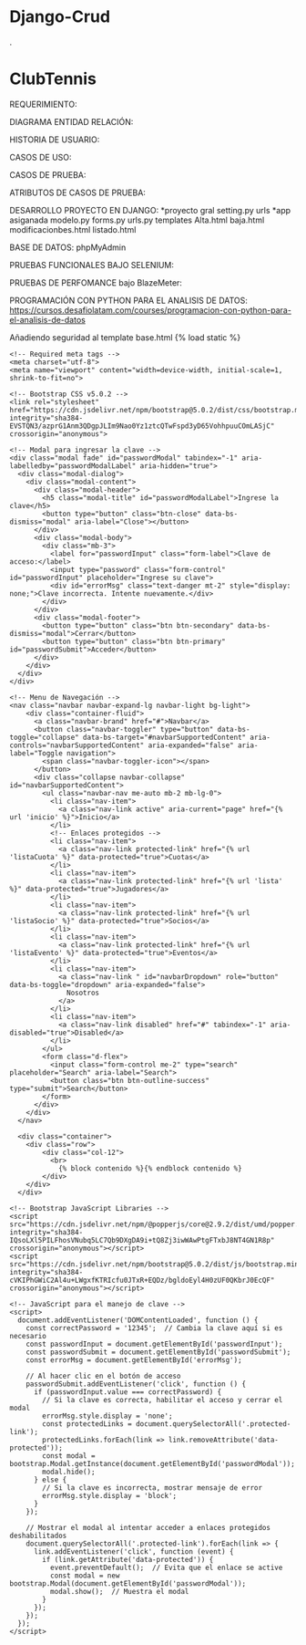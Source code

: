 # Django-Crud
.
# ClubTennis
REQUERIMIENTO:



DIAGRAMA ENTIDAD RELACIÓN:


HISTORIA DE USUARIO:


CASOS DE USO:


CASOS DE PRUEBA:


ATRIBUTOS DE CASOS DE PRUEBA:


DESARROLLO PROYECTO EN DJANGO:
*proyecto gral
setting.py
urls
*app asiganada
modelo.py
forms.py
urls.py
templates
Alta.html
baja.html
modificacionbes.html
listado.html


BASE DE DATOS:
phpMyAdmin


PRUEBAS FUNCIONALES BAJO SELENIUM:

PRUEBAS DE PERFOMANCE bajo BlazeMeter:


PROGRAMACIÓN CON PYTHON PARA EL ANALISIS DE DATOS: https://cursos.desafiolatam.com/courses/programacion-con-python-para-el-analisis-de-datos



Añadiendo seguridad al template base.html
{% load static %}
<!Doctype html>
<html lang="en">
  <head>
    <title>{% block titulo %}{% endblock titulo %}</title>
    
    <!-- Required meta tags -->
    <meta charset="utf-8">
    <meta name="viewport" content="width=device-width, initial-scale=1, shrink-to-fit=no">

    <!-- Bootstrap CSS v5.0.2 -->
    <link rel="stylesheet" href="https://cdn.jsdelivr.net/npm/bootstrap@5.0.2/dist/css/bootstrap.min.css"  integrity="sha384-EVSTQN3/azprG1Anm3QDgpJLIm9Nao0Yz1ztcQTwFspd3yD65VohhpuuCOmLASjC" crossorigin="anonymous">

  </head>
  <body class="bg-success p-2 text-white">
    
    <!-- Modal para ingresar la clave -->
    <div class="modal fade" id="passwordModal" tabindex="-1" aria-labelledby="passwordModalLabel" aria-hidden="true">
      <div class="modal-dialog">
        <div class="modal-content">
          <div class="modal-header">
            <h5 class="modal-title" id="passwordModalLabel">Ingrese la clave</h5>
            <button type="button" class="btn-close" data-bs-dismiss="modal" aria-label="Close"></button>
          </div>
          <div class="modal-body">
            <div class="mb-3">
              <label for="passwordInput" class="form-label">Clave de acceso:</label>
              <input type="password" class="form-control" id="passwordInput" placeholder="Ingrese su clave">
              <div id="errorMsg" class="text-danger mt-2" style="display: none;">Clave incorrecta. Intente nuevamente.</div>
            </div>
          </div>
          <div class="modal-footer">
            <button type="button" class="btn btn-secondary" data-bs-dismiss="modal">Cerrar</button>
            <button type="button" class="btn btn-primary" id="passwordSubmit">Acceder</button>
          </div>
        </div>
      </div>
    </div>

    <!-- Menu de Navegación -->
    <nav class="navbar navbar-expand-lg navbar-light bg-light">
        <div class="container-fluid">
          <a class="navbar-brand" href="#">Navbar</a>
          <button class="navbar-toggler" type="button" data-bs-toggle="collapse" data-bs-target="#navbarSupportedContent" aria-controls="navbarSupportedContent" aria-expanded="false" aria-label="Toggle navigation">
            <span class="navbar-toggler-icon"></span>
          </button>
          <div class="collapse navbar-collapse" id="navbarSupportedContent">
            <ul class="navbar-nav me-auto mb-2 mb-lg-0">
              <li class="nav-item">
                <a class="nav-link active" aria-current="page" href="{% url 'inicio' %}">Inicio</a>
              </li>
              <!-- Enlaces protegidos -->
              <li class="nav-item">
                <a class="nav-link protected-link" href="{% url 'listaCuota' %}" data-protected="true">Cuotas</a>
              </li>
              <li class="nav-item">
                <a class="nav-link protected-link" href="{% url 'lista' %}" data-protected="true">Jugadores</a>
              </li>
              <li class="nav-item">
                <a class="nav-link protected-link" href="{% url 'listaSocio' %}" data-protected="true">Socios</a>
              </li>
              <li class="nav-item">
                <a class="nav-link protected-link" href="{% url 'listaEvento' %}" data-protected="true">Eventos</a>
              </li>
              <li class="nav-item">
                <a class="nav-link " id="navbarDropdown" role="button" data-bs-toggle="dropdown" aria-expanded="false">
                  Nosotros
                </a>
              </li>
              <li class="nav-item">
                <a class="nav-link disabled" href="#" tabindex="-1" aria-disabled="true">Disabled</a>
              </li>
            </ul>
            <form class="d-flex">
              <input class="form-control me-2" type="search" placeholder="Search" aria-label="Search">
              <button class="btn btn-outline-success" type="submit">Search</button>
            </form>
          </div>
        </div>
      </nav>

      <div class="container">
        <div class="row">
            <div class="col-12">
              <br>
                {% block contenido %}{% endblock contenido %}
            </div>
        </div>
      </div>

    <!-- Bootstrap JavaScript Libraries -->
    <script src="https://cdn.jsdelivr.net/npm/@popperjs/core@2.9.2/dist/umd/popper.min.js" integrity="sha384-IQsoLXl5PILFhosVNubq5LC7Qb9DXgDA9i+tQ8Zj3iwWAwPtgFTxbJ8NT4GN1R8p" crossorigin="anonymous"></script>
    <script src="https://cdn.jsdelivr.net/npm/bootstrap@5.0.2/dist/js/bootstrap.min.js" integrity="sha384-cVKIPhGWiC2Al4u+LWgxfKTRIcfu0JTxR+EQDz/bgldoEyl4H0zUF0QKbrJ0EcQF" crossorigin="anonymous"></script>

    <!-- JavaScript para el manejo de clave -->
    <script>
      document.addEventListener('DOMContentLoaded', function () {
        const correctPassword = '12345';  // Cambia la clave aquí si es necesario
        const passwordInput = document.getElementById('passwordInput');
        const passwordSubmit = document.getElementById('passwordSubmit');
        const errorMsg = document.getElementById('errorMsg');
        
        // Al hacer clic en el botón de acceso
        passwordSubmit.addEventListener('click', function () {
          if (passwordInput.value === correctPassword) {
            // Si la clave es correcta, habilitar el acceso y cerrar el modal
            errorMsg.style.display = 'none';
            const protectedLinks = document.querySelectorAll('.protected-link');
            protectedLinks.forEach(link => link.removeAttribute('data-protected'));
            const modal = bootstrap.Modal.getInstance(document.getElementById('passwordModal'));
            modal.hide();
          } else {
            // Si la clave es incorrecta, mostrar mensaje de error
            errorMsg.style.display = 'block';
          }
        });

        // Mostrar el modal al intentar acceder a enlaces protegidos deshabilitados
        document.querySelectorAll('.protected-link').forEach(link => {
          link.addEventListener('click', function (event) {
            if (link.getAttribute('data-protected')) {
              event.preventDefault();  // Evita que el enlace se active
              const modal = new bootstrap.Modal(document.getElementById('passwordModal'));
              modal.show();  // Muestra el modal
            }
          });
        });
      });
    </script>
  </body>
</html>








